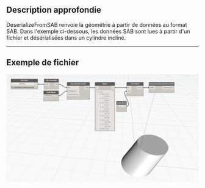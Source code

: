 ## Description approfondie
DeserializeFromSAB renvoie la géométrie à partir de données au format SAB. Dans l'exemple ci-dessous, les données SAB sont lues à partir d'un fichier et désérialisées dans un cylindre incliné.
___
## Exemple de fichier

![DeserializeFromSAB](./Autodesk.DesignScript.Geometry.Geometry.DeserializeFromSAB_img.jpg)

